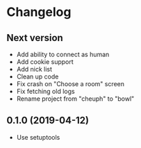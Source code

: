 # Changelog

## Next version

- Add ability to connect as human
- Add cookie support
- Add nick list
- Clean up code
- Fix crash on "Choose a room" screen
- Fix fetching old logs
- Rename project from "cheuph" to "bowl"

## 0.1.0 (2019-04-12)

- Use setuptools
